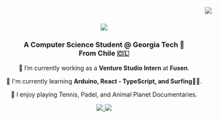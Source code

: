 <img align="right" src="https://visitor-badge.laobi.icu/badge?page_id=LuisL123.LuisL123" />

<h1 align="center">
    <img src="https://readme-typing-svg.herokuapp.com/?font=Righteous&size=35&center=true&vCenter=true&width=500&height=70&duration=4000&lines=Hi+There!+👋;+I'm+Luis+Liu!;" />
</h1>

<h3 align="center"> A Computer Science Student @ Georgia Tech 🐝
    <br/> From Chile 🇨🇱</h3>

<div align="center">
    
💼 I’m currently working as a **Venture Studio Intern** at **Fusen**.

🔭 I'm currently learning **Arduino, React - TypeScript, and Surfing🏄‍♂️**.

🎾 I enjoy playing Tennis, Padel, and Animal Planet Documentaries.
    
</div>

<div align="center"> 
  <a href="mailto:luis.liuli124@gmail.com">
    <img src="https://img.shields.io/badge/Gmail-333333?style=for-the-badge&logo=gmail&logoColor=red" />
  </a>
  <a href="https://linkedin.com/in/luis-liu-li" target="_blank">
    <img src="https://img.shields.io/badge/LinkedIn-0077B5?style=for-the-badge&logo=linkedin&logoColor=white" target="_blank" />
  </a>
</div>
